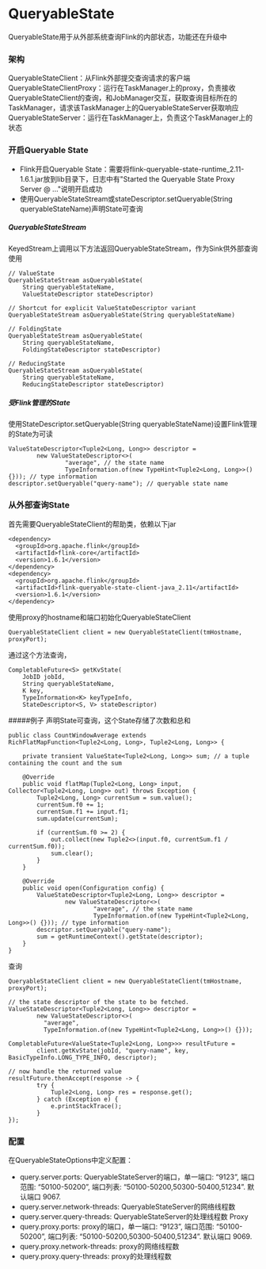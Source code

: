 QueryableState
===

QueryableState用于从外部系统查询Flink的内部状态，功能还在升级中

### 架构
QueryableStateClient：从Flink外部提交查询请求的客户端
QueryableStateClientProxy：运行在TaskManager上的proxy，负责接收QueryableStateClient的查询，和JobManager交互，获取查询目标所在的TaskManager，请求该TaskManager上的QueryableStateServer获取响应
QueryableStateServer：运行在TaskManager上，负责这个TaskManager上的状态

### 开启Queryable State
+ Flink开启Queryable State：需要将flink-queryable-state-runtime_2.11-1.6.1.jar放到lib目录下，日志中有"Started the Queryable State Proxy Server @ ..."说明开启成功
+ 使用QueryableStateStream或stateDescriptor.setQueryable(String queryableStateName)声明State可查询

##### QueryableStateStream
KeyedStream上调用以下方法返回QueryableStateStream，作为Sink供外部查询使用
```
// ValueState
QueryableStateStream asQueryableState(
    String queryableStateName,
    ValueStateDescriptor stateDescriptor)

// Shortcut for explicit ValueStateDescriptor variant
QueryableStateStream asQueryableState(String queryableStateName)

// FoldingState
QueryableStateStream asQueryableState(
    String queryableStateName,
    FoldingStateDescriptor stateDescriptor)

// ReducingState
QueryableStateStream asQueryableState(
    String queryableStateName,
    ReducingStateDescriptor stateDescriptor)
```

##### 受Flink管理的State
使用StateDescriptor.setQueryable(String queryableStateName)设置Flink管理的State为可读
```
ValueStateDescriptor<Tuple2<Long, Long>> descriptor =
        new ValueStateDescriptor<>(
                "average", // the state name
                TypeInformation.of(new TypeHint<Tuple2<Long, Long>>() {})); // type information
descriptor.setQueryable("query-name"); // queryable state name
```

### 从外部查询State
首先需要QueryableStateClient的帮助类，依赖以下jar
```
<dependency>
  <groupId>org.apache.flink</groupId>
  <artifactId>flink-core</artifactId>
  <version>1.6.1</version>
</dependency>
<dependency>
  <groupId>org.apache.flink</groupId>
  <artifactId>flink-queryable-state-client-java_2.11</artifactId>
  <version>1.6.1</version>
</dependency>
```
使用proxy的hostname和端口初始化QueryableStateClient
```
QueryableStateClient client = new QueryableStateClient(tmHostname, proxyPort);
```
通过这个方法查询，
```
CompletableFuture<S> getKvState(
    JobID jobId,
    String queryableStateName,
    K key,
    TypeInformation<K> keyTypeInfo,
    StateDescriptor<S, V> stateDescriptor)
```

#####例子
声明State可查询，这个State存储了次数和总和
```
public class CountWindowAverage extends RichFlatMapFunction<Tuple2<Long, Long>, Tuple2<Long, Long>> {

    private transient ValueState<Tuple2<Long, Long>> sum; // a tuple containing the count and the sum

    @Override
    public void flatMap(Tuple2<Long, Long> input, Collector<Tuple2<Long, Long>> out) throws Exception {
        Tuple2<Long, Long> currentSum = sum.value();
        currentSum.f0 += 1;
        currentSum.f1 += input.f1;
        sum.update(currentSum);

        if (currentSum.f0 >= 2) {
            out.collect(new Tuple2<>(input.f0, currentSum.f1 / currentSum.f0));
            sum.clear();
        }
    }

    @Override
    public void open(Configuration config) {
        ValueStateDescriptor<Tuple2<Long, Long>> descriptor =
                new ValueStateDescriptor<>(
                        "average", // the state name
                        TypeInformation.of(new TypeHint<Tuple2<Long, Long>>() {})); // type information
        descriptor.setQueryable("query-name");
        sum = getRuntimeContext().getState(descriptor);
    }
}
```
查询
```
QueryableStateClient client = new QueryableStateClient(tmHostname, proxyPort);

// the state descriptor of the state to be fetched.
ValueStateDescriptor<Tuple2<Long, Long>> descriptor =
        new ValueStateDescriptor<>(
          "average",
          TypeInformation.of(new TypeHint<Tuple2<Long, Long>>() {}));

CompletableFuture<ValueState<Tuple2<Long, Long>>> resultFuture =
        client.getKvState(jobId, "query-name", key, BasicTypeInfo.LONG_TYPE_INFO, descriptor);

// now handle the returned value
resultFuture.thenAccept(response -> {
        try {
            Tuple2<Long, Long> res = response.get();
        } catch (Exception e) {
            e.printStackTrace();
        }
});
```

### 配置
在QueryableStateOptions中定义配置：

+ query.server.ports: QueryableStateServer的端口，单一端口: “9123”, 端口范围: “50100-50200”, 端口列表: “50100-50200,50300-50400,51234”. 默认端口 9067.
+ query.server.network-threads: QueryableStateServer的网络线程数
+ query.server.query-threads: QueryableStateServer的处理线程数
Proxy
+ query.proxy.ports: proxy的端口，单一端口: “9123”, 端口范围: “50100-50200”, 端口列表: “50100-50200,50300-50400,51234”. 默认端口 9069.
+ query.proxy.network-threads: proxy的网络线程数
+ query.proxy.query-threads: proxy的处理线程数
